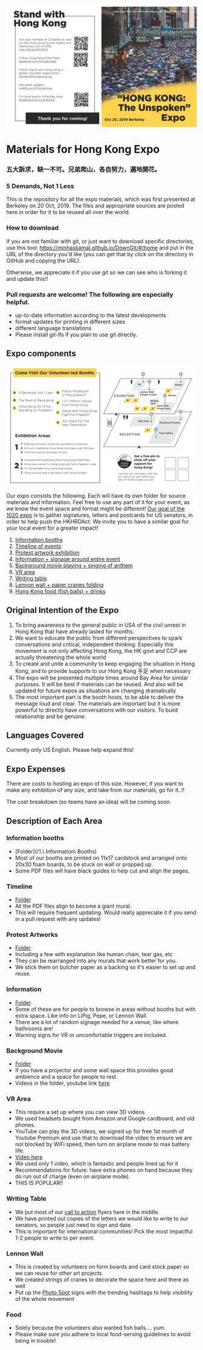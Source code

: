 ![Expo Program Guide Cover](/Titles/program_guide_front.jpg)

# Materials for Hong Kong Expo
### 五大訴求，缺一不可。兄弟爬山，各自努力，遍地開花。
### 5 Demands, Not 1 Less

This is the repository for all the expo materials, which was first presented at Berkeley on 20 Oct, 2019.
The files and appropriate sources are posted here in order for it to be reused all over the world.

### How to download

If you are not familiar with git, or just want to download specific directories, use this tool:
https://minhaskamal.github.io/DownGit/#/home
and put in the URL of the directory you'd like (you can get that by click on the directory in GitHub and copying the URL).

Otherwise, we appreciate it if you use git so we can see who is forking it and update this!!

### Pull requests are welcome! The following are especially helpful.
- up-to-date information according to the latest developments
- format updates for printing in different sizes
- different language translations
- Please install git-lfs if you plan to use git directly.

## Expo components

![Expo Program Guide Cover](/Titles/program_guide_inside.jpg)

Our expo consists the following. Each will have its own folder for source materials and information. Feel free to use any part of it for your event, as we know the event space and format might be different!
[Our goal of the 1020 expo](#original-intention-of-the-expo) is to gather signatures, letters and postcards for US senators, in order to help push the HKHRDAct. We invite you to have a similar goal for your local event for a greater impact!


1. [Information booths](#information-booths)
2. [Timeline of events](#timeline)
3. [Protest artwork exhibition](#protest-artworks)
4. [Information + signage around entire event](#information)
5. [Background movie playing + singing of anthem](#background-movie)
6. [VR area](#VR-area)
7. [Writing table](#writing-table)
8. [Lennon wall + paper cranes folding](#lennon-wall)
9. [Hong Kong food (fish balls) + drinks](#food)

## Original Intention of the Expo

1. To bring awareness to the general public in USA of the civil unrest in Hong Kong that have already lasted for months. 
2. We want to educate the public from different perspectives to spark conversations and critical, independent thinking. Especially this movement is not only affecting Hong Kong, the HK govt and CCP are actually threatening the whole world 
3. To create and unite a community to keep engaging the situation in Hong Kong, and to provide supports to our Hong Kong 手足 when necessary 
4. The expo will be presented multiple times around Bay Area for similar purposes. It will be best if materials can be reused. And also will be updated for future expos as situations are changing dramatically 
5. The most important part is the booth hosts, to be able to deliver the message loud and clear. The materials are important but it is more powerful to directly have conversations with our visitors. To build relationship and be genuine. 

## Languages Covered

Currently only US English. Please help expand this!

## Expo Expenses

There are costs to hosting an expo of this size. However, if you want to make any exhibition of any size, and take from our materials, go for it..!!

The cost breakdown (so teams have an idea) will be coming soon.

## Description of Each Area

### Information booths
- [Folder](/1.\ Information\ Booths)
- Most of our booths are printed on 11x17 cardstock and arranged onto 20x30 foam boards, to be stuck on wall or propped up.
- Some PDF files will have black guides to help cut and align the pages.

### Timeline
- [Folder](/Timeline)
- All the PDF files align to become a giant mural.
- This will require frequent updating. Would really appreciate it if you send in a pull request with any updates!

### Protest Artworks
- [Folder](/Artworks)
- Including a few with explanation like human chain, tear gas, etc
- They can be rearranged into any murals that work better for you.
- We stick them on butcher paper as a backing so it's easier to set up and reuse.

### Information
- [Folder](/Signs%20Around%20Venue)
- Some of these are for people to browse in areas without booths but with extra space. Like info on LiPig, Pepe, or Lennon Wall.
- There are a lot of random signage needed for a venue, like where bathrooms are!
- Warning signs for VR or uncomfortable triggers are included.

### Background Movie
- [Folder](/Background%20Videos)
- If you have a projector and some wall space this provides good ambience and a space for people to rest.
- Videos in the folder, youtube link [here](https://www.youtube.com/watch?v=1U-vwe3AB50)

### VR Area
- This require a set up where you can view 3D videos.
- We used headsets bought from Amazon and Google cardboard, and old phones.
- YouTube can play the 3D videos, we signed up for free 1st month of Youtube Premium and use that to download the video to ensure we are not blocked by WiFi speed, then turn on airplane mode to max battery life.
- [Video here](https://www.youtube.com/watch?v=HN_hFG_P-5s)
- We used only 1 video, which is fantastic and people lined up for it
- Recommendations for future: have extra phones on hand because they do run out of charge (even on airplane mode). 
- THIS IS POPULAR!!

### Writing Table
- We put most of our [call to action](/Signs%20Around%20Venue/Call%20to%20Action) flyers here in the middle.
- We have printed out copies of the letters we would like to write to our senators, so people just need to sign and date.
- This is important for international communities! Pick the most impactful 1-2 people to write to per event.

### Lennon Wall
- This is created by volunteers on form boards and card stock paper so we can reuse for other art projects
- We created strings of cranes to decorate the space here and there as well
- Put up the [Photo Spot](/Signs%20Around%20Venue/Call%20to%20Action/en-US/Call%20to%20action-%20photo%20spot.pdf) signs with the trending hashtags to help visibility of the whole movement

### Food
- Solely because the volunteers also wanted fish balls.... yum.
- Please make sure you adhere to local food-serving guidelines to avoid being in trouble!
